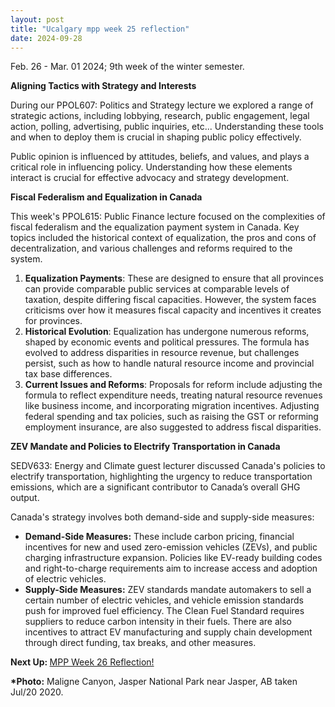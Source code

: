 ```yaml
---
layout: post
title: "Ucalgary mpp week 25 reflection"
date: 2024-09-28
---
```


<!-- wp:paragraph -->
<p>Feb. 26 - Mar. 01 2024; 9th week of the winter semester.</p>
<!-- /wp:paragraph -->

<!-- wp:paragraph -->
<p><strong>Aligning Tactics with Strategy and Interests</strong></p>
<!-- /wp:paragraph -->

<!-- wp:paragraph -->
<p>During our PPOL607: Politics and Strategy lecture we explored a range of strategic actions, including lobbying, research, public engagement, legal action, polling, advertising, public inquiries, etc... Understanding these tools and when to deploy them is crucial in shaping public policy effectively.</p>
<!-- /wp:paragraph -->

<!-- wp:paragraph -->
<p>Public opinion is influenced by attitudes, beliefs, and values, and plays a critical role in influencing policy. Understanding how these elements interact is crucial for effective advocacy and strategy development. </p>
<!-- /wp:paragraph -->

<!-- wp:paragraph -->
<p><strong>Fiscal Federalism and Equalization in Canada</strong></p>
<!-- /wp:paragraph -->

<!-- wp:paragraph -->
<p>This week's PPOL615: Public Finance lecture focused on the complexities of fiscal federalism and the equalization payment system in Canada. Key topics included the historical context of equalization, the pros and cons of decentralization, and various challenges and reforms required to the system.</p>
<!-- /wp:paragraph -->

<!-- wp:list {"ordered":true} -->
<ol class="wp-block-list"><!-- wp:list-item -->
<li><strong>Equalization Payments</strong>: These are designed to ensure that all provinces can provide comparable public services at comparable levels of taxation, despite differing fiscal capacities. However, the system faces criticisms over how it measures fiscal capacity and incentives it creates for provinces.</li>
<!-- /wp:list-item -->

<!-- wp:list-item -->
<li><strong>Historical Evolution</strong>: Equalization has undergone numerous reforms, shaped by economic events and political pressures. The formula has evolved to address disparities in resource revenue, but challenges persist, such as how to handle natural resource income and provincial tax base differences.</li>
<!-- /wp:list-item -->

<!-- wp:list-item -->
<li><strong>Current Issues and Reforms</strong>: Proposals for reform include adjusting the formula to reflect expenditure needs, treating natural resource revenues like business income, and incorporating migration incentives. Adjusting federal spending and tax policies, such as raising the GST or reforming employment insurance, are also suggested to address fiscal disparities.</li>
<!-- /wp:list-item --></ol>
<!-- /wp:list -->

<!-- wp:paragraph -->
<p><strong>ZEV Mandate and Policies to Electrify Transportation in Canada</strong></p>
<!-- /wp:paragraph -->

<!-- wp:paragraph -->
<p>SEDV633: Energy and Climate guest lecturer discussed Canada's policies to electrify transportation, highlighting the urgency to reduce transportation emissions, which are a significant contributor to Canada’s overall GHG output.</p>
<!-- /wp:paragraph -->

<!-- wp:paragraph -->
<p>Canada's strategy involves both demand-side and supply-side measures:</p>
<!-- /wp:paragraph -->

<!-- wp:list -->
<ul class="wp-block-list"><!-- wp:list-item -->
<li><strong>Demand-Side Measures:</strong> These include carbon pricing, financial incentives for new and used zero-emission vehicles (ZEVs), and public charging infrastructure expansion. Policies like EV-ready building codes and right-to-charge requirements aim to increase access and adoption of electric vehicles.</li>
<!-- /wp:list-item -->

<!-- wp:list-item -->
<li><strong>Supply-Side Measures:</strong> ZEV standards mandate automakers to sell a certain number of electric vehicles, and vehicle emission standards push for improved fuel efficiency. The Clean Fuel Standard requires suppliers to reduce carbon intensity in their fuels. There are also incentives to attract EV manufacturing and supply chain development through direct funding, tax breaks, and other measures.</li>
<!-- /wp:list-item --></ul>
<!-- /wp:list -->

<!-- wp:paragraph -->
<p><strong>Next Up: </strong><a href="https://ahmedelmeligy.com/2024/11/03/ucalgary-mpp-week-26-reflection/" target="_blank" rel="noreferrer noopener">MPP Week 26 Reflection!</a></p>
<!-- /wp:paragraph -->

<!-- wp:paragraph -->
<p><strong>*Photo:</strong>&nbsp;Maligne Canyon, Jasper National Park near Jasper, AB taken Jul/20 2020.</p>
<!-- /wp:paragraph -->